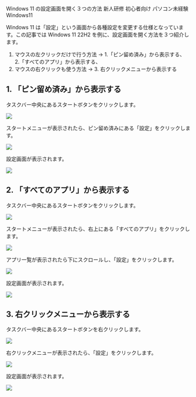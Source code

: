 Windows 11 の設定画面を開く３つの方法
新人研修
初心者向け
パソコン未経験
Windows11

Windows 11 は「設定」という画面から各種設定を変更する仕様となっています。この記事では Windows 11 22H2 を例に、設定画面を開く方法を３つ紹介します。
   
1. マウスの左クリックだけで行う方法 -> 1.「ピン留め済み」から表示する、　2.「すべてのアプリ」から表示する、
2. マウスの右クリックも使う方法 -> 3. 右クリックメニューから表示する

## 1. 「ピン留め済み」から表示する

タスクバー中央にあるスタートボタンをクリックします。

![](113.png)

スタートメニューが表示されたら、ピン留め済みにある「設定」をクリックします。

![](221.png)

設定画面が表示されます。

![](455.png)

## 2. 「すべてのアプリ」から表示する

タスクバー中央にあるスタートボタンをクリックします。

![](113.png)

スタートメニューが表示されたら、右上にある「すべてのアプリ」をクリックします。

![](221.png)

アプリ一覧が表示されたら下にスクロールし、「設定」をクリックします。

![](341.png)

設定画面が表示されます。

![](455.png)

## 3. 右クリックメニューから表示する

タスクバー中央にあるスタートボタンを右クリックします。

![](113.png)

右クリックメニューが表示されたら、「設定」をクリックします。

![](453.png)

設定画面が表示されます。

![](455.png)
